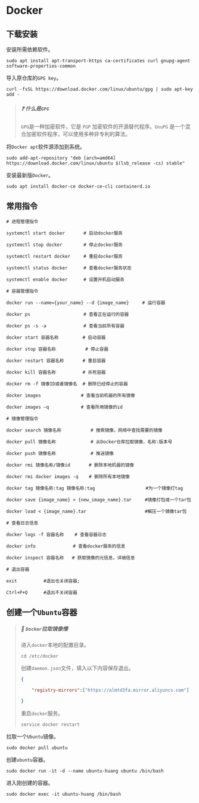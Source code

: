 # Docker

## 下载安装

安装所需依赖软件。

```shell
sudo apt install apt-transport-https ca-certificates curl gnupg-agent software-properties-common
```

导入原仓库的`GPG key`。

```shell
curl -fsSL https://download.docker.com/linux/ubuntu/gpg | sudo apt-key add -
```

> ##### :question: 什么是`GPG`
>
> `GPG`是一种加密软件，它是 `PGP` 加密软件的开源替代程序。`GnuPG` 是一个混合加密软件程序，可以使用多种非专利的算法。

将`Docker apt`软件源添加到系统。

```shell
sudo add-apt-repository "deb [arch=amd64] https://download.docker.com/linux/ubuntu $(lsb_release -cs) stable"
```

安装最新版`Docker`。

```shell
sudo apt install docker-ce docker-ce-cli containerd.io
```

## 常用指令

```shell
# 进程管理指令

systemctl start docker       # 启动docker服务

systemctl stop docker        # 停止docker服务

systemctl restart docker     # 重启docker服务

systemctl status docker      # 查看docker服务状态

systemctl enable docker      # 设置开机启动服务

# 容器管理指令

docker run --name={your_name} --d {image_name}     # 运行容器

docker ps                    # 查看正在运行的容器

docker ps -s -a              # 查看当前所有容器

docker start 容器名称         # 启动容器

docker stop 容器名称           # 停止容器

docker restart 容器名称       # 重启容器

docker kill 容器名称          # 杀死容器

docker rm -f 镜像ID或者镜像名  # 删除已经停止的容器

docker images               # 查看当前机器的所有镜像

docker images –q            # 查看所用镜像的id

# 镜像管理指令

docker search 镜像名称           # 搜索镜像，网络中查找需要的镜像

docker pull 镜像名称             # 从Docker仓库拉取镜像，名称:版本号
  
docker push 镜像名称             # 推送镜像

docker rmi 镜像名称/镜像id       # 删除本地机器的镜像

docker rmi docker images -q    # 删除所有本地镜像

docker tag 镜像名称:tag 镜像名称:tag                   #为一个镜像打tag

docker save {image_name} > {new_image_name}.tar     #镜像打包成一个tar包

docker load < {image_name}.tar                      #解压一个镜像tar包

# 查看日志信息 

docker logs -f 容器名称    # 查看容器日志

docker info              # 查看docker服务的信息

docker inspect 容器名称   # 获取镜像的元信息，详细信息

# 退出容器

exit          #退出也关闭容器;

Ctrl+P+Q      #退出不关闭容器
```

## 创建一个`Ubuntu`容器

> ##### :hammer: `Docker`拉取镜像慢
>
> 进入`docker`本地的配置目录。
>
> ```shell
> cd /etc/docker
> ```
>
> 创建`daemon.json`文件，填入以下内容保存退出。
>
> ```json
> {
> 
>     "registry-mirrors":["https://almtd3fa.mirror.aliyuncs.com"]      
> 
> }
> ```
>
> 重启`docker`服务。
>
> ```shell
> service docker restart
> ```
>
> 

拉取一个`Ubuntu`镜像。

```shell
sudo docker pull ubuntu
```

创建`ubuntu`容器。

```shell
sudo docker run -it -d --name ubuntu-huang ubuntu /bin/bash
```

进入刚创建的容器。

```shell
sudo docker exec -it ubuntu-huang /bin/bash
```

